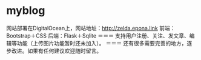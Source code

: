 # myblog
网站部署在DigitalOcean上，网站地址：http://zelda.epona.link
前端：Bootstrap＋CSS
后端：Flask＋Sqlite
＝＝＝
支持用户注册、关注、发文章、编辑等功能（上传图片功能暂时还未加入）。
＝＝＝
还有很多需要完善的地方，逐步改进。如果有任何建议欢迎随时留言。
